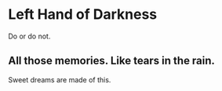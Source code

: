 # Left Hand of Darkness
Do or do not.


## All those memories. Like tears in the rain.
Sweet dreams are made of this.
